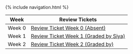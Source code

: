 {% include navigation.html %}

| Week |**Review Tickets**|
|-------|--------------------|
|Week 0 |<a href="https://github.com/divyanshisuri/divya-suri-tri3/issues/2" target="_blank">Review Ticket Week 0 (Absent)</a> |
|Week 1 |<a href="https://github.com/divyanshisuri/divya-suri-tri3/issues/1" target="_blank">Review Ticket Week 1 (Graded by Siya)</a> |
|Week 2 |<a href="https://github.com/divyanshisuri/divya-suri-tri3/issues/3" target="_blank">Review Ticket Week 2 (Graded by)</a> |
